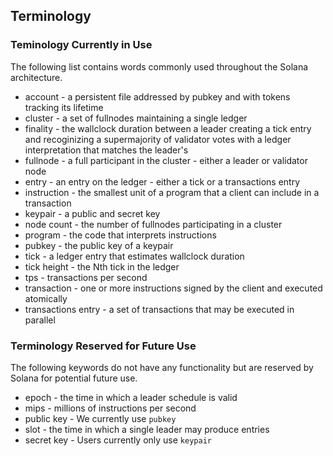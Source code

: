 ## Terminology

### Teminology Currently in Use

The following list contains words commonly used throughout the Solana architecture.

* account - a persistent file addressed by pubkey and with tokens tracking its lifetime
* cluster - a set of fullnodes maintaining a single ledger
* finality - the wallclock duration between a leader creating a tick entry and recoginizing
  a supermajority of validator votes with a ledger interpretation that matches the leader's
* fullnode - a full participant in the cluster - either a leader or validator node
* entry - an entry on the ledger - either a tick or a transactions entry
* instruction - the smallest unit of a program that a client can include in a transaction
* keypair - a public and secret key
* node count - the number of fullnodes participating in a cluster
* program - the code that interprets instructions
* pubkey - the public key of a keypair
* tick - a ledger entry that estimates wallclock duration
* tick height - the Nth tick in the ledger
* tps - transactions per second
* transaction - one or more instructions signed by the client and executed atomically
* transactions entry - a set of transactions that may be executed in parallel


### Terminology Reserved for Future Use

The following keywords do not have any functionality but are reserved by Solana
for potential future use.

* epoch - the time in which a leader schedule is valid
* mips - millions of instructions per second
* public key - We currently use `pubkey`
* slot - the time in which a single leader may produce entries
* secret key - Users currently only use `keypair`
